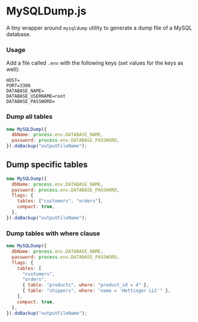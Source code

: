 # MySQLDump.js

A tiny wrapper around `mysqldump` utility to generate a dump file of a MySQL database.

### Usage

Add a file called `.env` with the following keys (set values for the keys as well):

```
HOST=
PORT=3306
DATABASE_NAME=
DATABASE_USERNAME=root
DATABASE_PASSWORD=
```

### Dump all tables

```js
new MySQLDump({
  dbName: process.env.DATABASE_NAME,
  password: process.env.DATABASE_PASSWORD,
}).doBackup("outputFileName");
```

## Dump specific tables

```js
new MySQLDump({
  dbName: process.env.DATABASE_NAME,
  password: process.env.DATABASE_PASSWORD,
  flags: {
    tables: ["customers", "orders"],
    compact: true,
  },
}).doBackup("outputFileName");
```

### Dump tables with where clause

```js
new MySQLDump({
  dbName: process.env.DATABASE_NAME,
  password: process.env.DATABASE_PASSWORD,
  flags: {
    tables: [
      "customers",
      "orders",
      { table: "products", where: "product_id = 4" },
      { table: "shippers", where: "name = 'Hettinger LLC'" },
    ],
    compact: true,
  },
}).doBackup("outputFileName");
```
